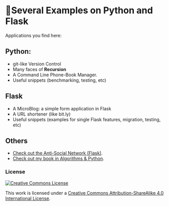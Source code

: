# 🚀Several Examples on Python and Flask

Applications you find here:


## Python:

* git-like Version Control
* Many faces of **Recursion**
* A Command Line Phone-Book Manager.
* Useful snippets (benchmarking, testing, etc)



## Flask

* A MicroBlog: a simple form application in Flask
* A URL shortener (like bit.ly)
* Useful snippets (examples for single Flask features, migration, testing, etc)


## Others

* [Check out the Anti-Social Network (Flask)](https://anti-social.herokuapp.com/).
* [Check out my book in Algorithms & Python](https://github.com/bt3gl/Python-and-Algorithms-and-Data-Structures).



### License

<a rel="license" href="http://creativecommons.org/licenses/by-sa/4.0/"><img alt="Creative Commons License" style="border-width:0" src="http://i.creativecommons.org/l/by-sa/4.0/88x31.png" /></a><br />

This work is licensed under a [Creative Commons Attribution-ShareAlike 4.0 International License](http://creativecommons.org/licenses/by-sa/4.0/).


